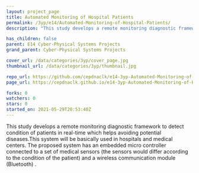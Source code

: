 ```yaml
---
layout: project_page
title: Automated Monitoring of Hospital Patients
permalink: /3yp/e14/Automated-Monitoring-of-Hospital-Patients/
description: "This study develops a remote monitoring diagnostic framework to detect condition of patients in real-time which helps avoiding potential diseases.This system will be basically used in hospitals and medical centers. The proposed system has an embedded micro controller connected to a set of medical sensors (the sensors would differ according to the condition of the patient) and a wireless communication module (Bluetooth) . "

has_children: false
parent: E14 Cyber-Physical Systems Projects
grand_parent: Cyber-Physical Systems Projects

cover_url: /data/categories/3yp/cover_page.jpg
thumbnail_url: /data/categories/3yp/thumbnail.jpg

repo_url: https://github.com/cepdnaclk/e14-3yp-Automated-Monitoring-of-Hospital-Patients
page_url: https://cepdnaclk.github.io/e14-3yp-Automated-Monitoring-of-Hospital-Patients

forks: 0
watchers: 0
stars: 0
started_on: 2021-05-29T20:53:40Z
---
```

This study develops a remote monitoring diagnostic framework to detect condition of patients in real-time which helps avoiding potential diseases.This system will be basically used in hospitals and medical centers. The proposed system has an embedded micro controller connected to a set of medical sensors (the sensors would differ according to the condition of the patient) and a wireless communication module (Bluetooth) . 

